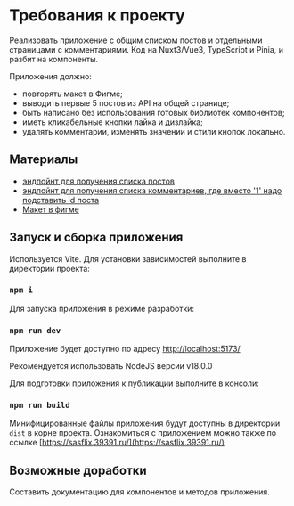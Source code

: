# Требования к проекту

Реализовать приложение с общим списком постов и отдельными страницами с комментариями. Код на Nuxt3/Vue3, TypeScript и Pinia, и разбит на компоненты.

Приложения должно:
 - повторять макет в Фигме;
 - выводить первые 5 постов из API на общей странице;
 - быть написано без использования готовых библиотек компонентов;
 - иметь кликабельные кнопки лайка и дизлайка;
 - удалять комментарии, изменять значении и стили кнопок локально.

## Материалы

 - [эндпойнт для получения списка постов](https://dummyjson.com/posts)
 - [эндпойнт для получения списка комментариев, где вместо '1' надо подставить id поста](https://dummyjson.com/posts/1/comments)
 - [Макет в фигме](https://jobs.sasflix.ru/frontender/App-Template.fig)

## Запуск и сборка приложения

Используется Vite. Для установки зависимостей выполните в директории проекта:

### `npm i`

Для запуска приложения в режиме разработки:

### `npm run dev`

Приложение будет доступно по адресу [http://localhost:5173/](http://localhost:5173/)

Рекомендуется использовать NodeJS версии v18.0.0

Для подготовки приложения к публикации выполните в консоли:

### `npm run build`

Минифицированные файлы приложения будут доступны в директории `dist` в корне проекта. Ознакомиться с приложением можно также по ссылке [https://sasflix.39391.ru/](https://sasflix.39391.ru/)

## Возможные доработки

Составить документацию для компонентов и методов приложения.
